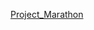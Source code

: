 [Project_Marathon](https://www.youtube.com/watch?v=Uq_SfMRXSvk&list=PLinT_qjAT3ozGQgNYRARcjYLxlRkcLoQI)